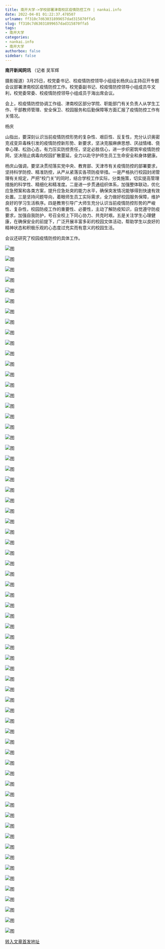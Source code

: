 ```yaml
---
title: 南开大学->学校部署津南校区疫情防控工作 | nankai.info
date: 2022-04-01 01:22:37.478507
urlname: ff310c7d63031899657dad315870ffa5
slug: ff310c7d63031899657dad315870ffa5
tags: 
- 南开大学
categories:
- nankai.info
- 南开大学
authorbox: false
sidebar: false
---
```

**南开新闻网讯** （记者 吴军辉

摄影报道）3月25日，校党委书记、校疫情防控领导小组组长杨庆山主持召开专题会议部署津南校区疫情防控工作。校党委副书记、校疫情防控领导小组成员牛文利，校党委常委、校疫情防控领导小组成员于海出席会议。

会上，校疫情防控协调工作组、津南校区部分学院、职能部门有关负责人从学生工作、干部教师管理、安全保卫、校园服务和后勤保障等方面汇报了疫情防控工作有关情况。

杨庆
<!--more-->
山指出，要深刻认识当前疫情防控形势的复杂性、艰巨性、反复性，充分认识奥密克戎变异毒株引发的疫情防控新形势、新要求，坚决克服麻痹思想、厌战情绪、侥幸心理、松劲心态，有力压实防控责任，坚定必胜信心，进一步织密筑牢疫情防控网，坚决阻止病毒向校园扩散蔓延，全力以赴守护师生员工生命安全和身体健康。

杨庆山强调，要坚决贯彻落实党中央、教育部、天津市有关疫情防控的部署要求，坚持科学防控、精准防控，从严从紧落实各项防疫举措。一是严格执行校园封闭管理有关规定，严把“校门关”的同时，结合学校工作实际，分类施策，切实提高管理措施的科学性、精细化和精准度。二是进一步贯通组织体系，加强整体联动，优化应急预案和各类方案，提升应急处突的能力水平，确保突发情况能够得到快速有效处置。三是坚持问题导向，着眼师生员工实际需求，全力做好校园服务保障，维护良好的学习生活秩序。四是教育引导广大师生充分认识当前疫情防控形势的严峻性、复杂性，校园防疫工作的重要性、必要性，主动了解防疫知识，自觉遵守防疫要求，加强自我防护，号召全校上下同心协力、共克时艰。五是关注学生心理健康，在确保安全的前提下，广泛开展丰富多彩的校园文体活动，帮助学生以良好的精神状态和积极乐观的心态度过充实而有意义的校园生活。

会议还研究了校园疫情防控的具体工作。

![图](http://news.nankai.edu.cn/ywsd/system/2022/03/25/g)

![图](http://news.nankai.edu.cn/ywsd/system/2022/03/25/p)

![图](http://news.nankai.edu.cn/ywsd/system/2022/03/25/j)

![图](http://news.nankai.edu.cn/ywsd/system/2022/03/25/)

![图](http://news.nankai.edu.cn/ywsd/system/2022/03/25/c)

![图](http://news.nankai.edu.cn/ywsd/system/2022/03/25/3)

![图](http://news.nankai.edu.cn/ywsd/system/2022/03/25/8)

![图](http://news.nankai.edu.cn/ywsd/system/2022/03/25/f)

![图](http://news.nankai.edu.cn/ywsd/system/2022/03/25/f)

![图](http://news.nankai.edu.cn/ywsd/system/2022/03/25/7)

![图](http://news.nankai.edu.cn/ywsd/system/2022/03/25/c)

![图](http://news.nankai.edu.cn/ywsd/system/2022/03/25/b)

![图](http://news.nankai.edu.cn/ywsd/system/2022/03/25/_)

![图](http://news.nankai.edu.cn/ywsd/system/2022/03/25/6)

![图](http://news.nankai.edu.cn/ywsd/system/2022/03/25/4)

![图](http://news.nankai.edu.cn/ywsd/system/2022/03/25/2)

![图](http://news.nankai.edu.cn/ywsd/system/2022/03/25/5)

![图](http://news.nankai.edu.cn/ywsd/system/2022/03/25/4)

![图](http://news.nankai.edu.cn/ywsd/system/2022/03/25/0)

![图](http://news.nankai.edu.cn/ywsd/system/2022/03/25/0)

![图](http://news.nankai.edu.cn/ywsd/system/2022/03/25/0)

![图](http://news.nankai.edu.cn/ywsd/system/2022/03/25/3)

![图](http://news.nankai.edu.cn/ywsd/system/2022/03/25/0)

![图](http://news.nankai.edu.cn/ywsd/system/2022/03/25/0)

![图](http://news.nankai.edu.cn/)

![图](http://news.nankai.edu.cn/ywsd/system/2022/03/25/2)

![图](http://news.nankai.edu.cn/ywsd/system/2022/03/25/5)

![图](http://news.nankai.edu.cn/ywsd/system/2022/03/25/4)

![图](http://news.nankai.edu.cn/)

![图](http://news.nankai.edu.cn/ywsd/system/2022/03/25/0)

![图](http://news.nankai.edu.cn/ywsd/system/2022/03/25/0)

![图](http://news.nankai.edu.cn/ywsd/system/2022/03/25/0)

![图](http://news.nankai.edu.cn/)

![图](http://news.nankai.edu.cn/ywsd/system/2022/03/25/3)

![图](http://news.nankai.edu.cn/ywsd/system/2022/03/25/0)

![图](http://news.nankai.edu.cn/ywsd/system/2022/03/25/0)

![图](http://news.nankai.edu.cn/)

![图](http://news.nankai.edu.cn/ywsd/system/2022/03/25/c)

![图](http://news.nankai.edu.cn/ywsd/system/2022/03/25/i)

![图](http://news.nankai.edu.cn/ywsd/system/2022/03/25/p)

![图](http://news.nankai.edu.cn/)

![图](http://news.nankai.edu.cn/ywsd/system/2022/03/25/n)

![图](http://news.nankai.edu.cn/ywsd/system/2022/03/25/c)

![图](http://news.nankai.edu.cn/ywsd/system/2022/03/25/)

![图](http://news.nankai.edu.cn/ywsd/system/2022/03/25/u)

![图](http://news.nankai.edu.cn/ywsd/system/2022/03/25/d)

![图](http://news.nankai.edu.cn/ywsd/system/2022/03/25/e)

![图](http://news.nankai.edu.cn/ywsd/system/2022/03/25/)

![图](http://news.nankai.edu.cn/ywsd/system/2022/03/25/i)

![图](http://news.nankai.edu.cn/ywsd/system/2022/03/25/a)

![图](http://news.nankai.edu.cn/ywsd/system/2022/03/25/k)

![图](http://news.nankai.edu.cn/ywsd/system/2022/03/25/n)

![图](http://news.nankai.edu.cn/ywsd/system/2022/03/25/a)

![图](http://news.nankai.edu.cn/ywsd/system/2022/03/25/n)

![图](http://news.nankai.edu.cn/ywsd/system/2022/03/25/)

![图](http://news.nankai.edu.cn/ywsd/system/2022/03/25/s)

![图](http://news.nankai.edu.cn/ywsd/system/2022/03/25/w)

![图](http://news.nankai.edu.cn/ywsd/system/2022/03/25/e)

![图](http://news.nankai.edu.cn/ywsd/system/2022/03/25/n)

![图](http://news.nankai.edu.cn/)

![图](http://news.nankai.edu.cn/)

![图](http://news.nankai.edu.cn/ywsd/system/2022/03/25/:)

![图](http://news.nankai.edu.cn/ywsd/system/2022/03/25/p)

![图](http://news.nankai.edu.cn/ywsd/system/2022/03/25/t)

![图](http://news.nankai.edu.cn/ywsd/system/2022/03/25/t)

![图](http://news.nankai.edu.cn/ywsd/system/2022/03/25/h)

[转入文章首发地址](http://news.nankai.edu.cn/ywsd/system/2022/03/25/030050718.shtml)